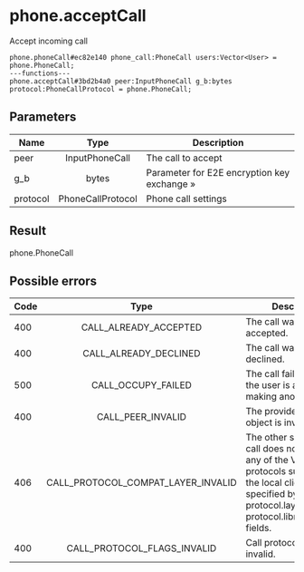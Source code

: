 # phone.acceptCall
Accept incoming call

```
phone.phoneCall#ec82e140 phone_call:PhoneCall users:Vector<User> = phone.PhoneCall;
---functions---
phone.acceptCall#3bd2b4a0 peer:InputPhoneCall g_b:bytes protocol:PhoneCallProtocol = phone.PhoneCall;
```

## Parameters
| Name | Type | Description |
| ---- | :----: | ----------- |
| peer | InputPhoneCall | The call to accept |
| g_b | bytes | Parameter for E2E encryption key exchange » |
| protocol | PhoneCallProtocol | Phone call settings |


## Result
phone.PhoneCall

## Possible errors
| Code | Type | Description |
| ---- | :----: | ----------- |
| 400 | CALL_ALREADY_ACCEPTED | The call was already accepted. |
| 400 | CALL_ALREADY_DECLINED | The call was already declined. |
| 500 | CALL_OCCUPY_FAILED | The call failed because the user is already making another call. |
| 400 | CALL_PEER_INVALID | The provided call peer object is invalid. |
| 406 | CALL_PROTOCOL_COMPAT_LAYER_INVALID | The other side of the call does not support any of the VoIP protocols supported by the local client, as specified by the protocol.layer and protocol.library_versions fields. |
| 400 | CALL_PROTOCOL_FLAGS_INVALID | Call protocol flags invalid. |


